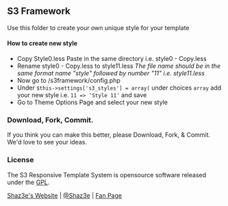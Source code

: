 ## S3 Framework

Use this folder to create your own unique style for your template

#### How to create new style
 - Copy Style0.less Paste in the same directory i.e. style0 - Copy.less
 - Rename style0 - Copy.less to style11.less _The file name should be in the same format name "style" followed by number "11" i.e. style11.less_
 - Now go to /s3framework/config.php
 - Under `$this->settings['s3_styles'] = array(` under choices `array` add your new style i.e. `11 => 'Style 11'` and save
 - Go to Theme Options Page and select your new style
 
### Download, Fork, Commit.
If you think you can make this better, please Download, Fork, & Commit. We'd love to see your ideas.
 
### License

The S3 Responsive Template System is opensource software released under the [GPL](http://www.gnu.org/licenses/gpl-2.0.txt).

[Shaz3e's Website](http://www.shaz3e.com) | [@Shaz3e](https://www.twitter.com/Shaz3e) | [Fan Page](https://www.facebook.com/Shaz3e)
